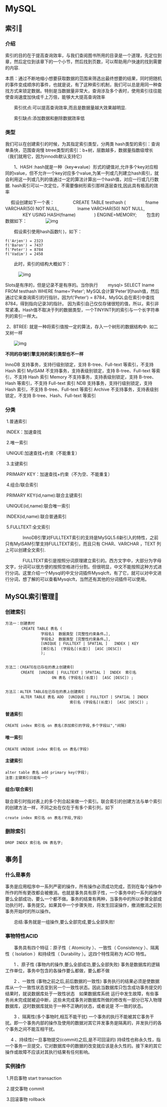 # MySQL

## 索引:jack_o_lantern:

### 介绍

索引的目的在于提高查询效率，与我们查阅图书所用的目录是一个道理，先定位到章，然后定位到该章下的一个小节，然后找到页数，可以帮助用户快速的找到需要的内容.

本质：通过不断地缩小想要获取数据的范围来筛选出最终想要的结果，同时把随机的事件变成顺序的事件，也就是说，有了这种索引机制，我们可以总是用同一种查找方式来锁定数据。特别是当数据量非常大，查询涉及多个表时，使用索引往往能使查询速度加快成千上万倍，能够大大提高查询效率

　　索引优点:可以提高查询效率,而且是数据量越大效果越明显.

　　索引缺点:添加数据和删除数据效率低

### 类型

我们可以在创建索引的时候，为其指定索引类型，分两类
​	hash类型的索引：查询单条快，范围查询慢
​	btree类型的索引：b+树，层数越多，数据量指数级增长（我们就用它，因为innodb默认支持它）

　　1、HASH :hash就是一种（key=>value）形式的键值对,允许多个key对应相同的value，但不允许一个key对应多个value,为某一列或几列建立hash索引，就会利用这一列或几列的值通过一定的算法计算出一个hash值，对应一行或几行数据.   hash索引可以一次定位，不需要像树形索引那样逐层查找,因此具有极高的效率

　	假设创建如下一个表：
　　　　CREATE TABLE testhash (
  　　　　 fname VARCHAR(50) NOT NULL,
   　　　　lname VARCHAR(50) NOT NULL,
   　　　　KEY USING HASH(fname)
　　　　) ENGINE=MEMORY;
　　包含的数据如下：
　　　　![img](http://images.cnblogs.com/cnblogs_com/hustcat/mysql/mysql02-02.JPG) 

　　假设索引使用hash函数f( )，如下：

```
f('Arjen') = 2323
f('Baron') = 7437
f('Peter') = 8784
f('Vadim') = 2458
```

　　此时，索引的结构大概如下：

　　　![img](http://images.cnblogs.com/cnblogs_com/hustcat/mysql/mysql02-03.JPG)  

Slots是有序的，但是记录不是有序的。当你执行
　　mysql> SELECT lname FROM testhash WHERE fname='Peter';
MySQL会计算’Peter’的hash值，然后通过它来查询索引的行指针。因为f('Peter') = 8784，MySQL会在索引中查找8784，得到指向记录3的指针。
因为索引自己仅仅存储很短的值，所以，索引非常紧凑。Hash值不取决于列的数据类型，一个TINYINT列的索引与一个长字符串列的索引一样大。

​	2、BTREE: 就是一种将索引值按一定的算法，存入一个树形的数据结构中. 如二叉树一样

　　![img](http://images2017.cnblogs.com/blog/1284211/201711/1284211-20171123143758086-565090818.png)

**不同的存储引擎支持的索引类型也不一样**

InnoDB 支持事务，支持行级别锁定，支持 B-tree、Full-text 等索引，不支持 Hash 索引
MyISAM 不支持事务，支持表级别锁定，支持 B-tree、Full-text 等索引，不支持 Hash 索引
Memory 不支持事务，支持表级别锁定，支持 B-tree、Hash 等索引，不支持 Full-text 索引
NDB 支持事务，支持行级别锁定，支持 Hash 索引，不支持 B-tree、Full-text 等索引
Archive 不支持事务，支持表级别锁定，不支持 B-tree、Hash、Full-text 等索引

### 分类

​	1.普通索引

​		INDEX：加速查找

​	2.唯一索引

​		UNIQUE:加速查找+约束（不能重复）

​	3.主键索引

​		PRIMARY KEY：加速查找+约束（不为空、不能重复）

​	4.组合/联合索引

​		PRIMARY KEY(id,name):联合主键索引    

​		UNIQUE(id,name):联合唯一索引    

​		INDEX(id,name):联合普通索引

​	5.FULLTEXT:全文索引

　　　　InnoDB引擎对FULLTEXT索引的支持是MySQL5.6新引入的特性，之前只有MyISAM引擎支持FULLTEXT索引，而且只有 CHAR、VARCHAR ，TEXT 列上可以创建全文索引.

　　　　FULLTEXT索引是按照分词原理建立索引的。西方文字中，大部分为字母文字，分词可以很方便的按照空格进行分割。但很明显，中文不能按照这种方式进行分词。这里介绍一个Mysql的中文分词插件Mysqlcft，有了它，就可以对中文进行分词，想了解的可以查看Mysqlcft，当然还有其他的分词插件可以使用。

## MySQL索引管理:jack_o_lantern:

### 创建索引

```
方法一：创建表时
    　　CREATE TABLE 表名 (
                字段名1  数据类型 [完整性约束条件…],
                字段名2  数据类型 [完整性约束条件…],
                [UNIQUE | FULLTEXT | SPATIAL ]   INDEX | KEY
                [索引名]  (字段名[(长度)]  [ASC |DESC]) 
                );


方法二：CREATE在已存在的表上创建索引
	   CREATE  [UNIQUE | FULLTEXT | SPATIAL ]  INDEX  索引名 
                     ON 表名 (字段名[(长度)]  [ASC |DESC]) ;


方法三：ALTER TABLE在已存在的表上创建索引
	   ALTER TABLE 表名 ADD  [UNIQUE | FULLTEXT | SPATIAL ] INDEX
                             索引名 (字段名[(长度)]  [ASC |DESC]) ;
```

#### 普通索引

```
CREATE index 索引名 on 表名(添加索引的字段,多个字段以","间隔)
```

#### 唯一索引

```
CREATE UNIQUE index 索引名 on 表名(字段)
```

#### 主键索引

```
alter table 表名 add primary key(字段);
注意:主键索引只能有一个
```

#### 组合/联合索引

联合索引时指对表上的多个列合起来做一个索引。联合索引的创建方法与单个索引的创建方法一样，不同之处在仅在于有多个索引列，如下

```
create index 索引名 on 表名(字段,字段)
```

### 删除索引

```
DROP INDEX 索引名 ON 表名字;
```

## 事务:jack_o_lantern:

### 什么是事务 

​	事务是应用程序中一系列严密的操作，所有操作必须成功完成，否则在每个操作中所作的所有更改都会被撤消。也就是事务具有原子性，一个事务中的一系列的操作要么全部成功，要么一个都不做。 
​	事务的结束有两种，当事务中的所以步骤全部成功执行时，事务提交。如果其中一个步骤失败，将发生回滚操作，撤消撤消之前到事务开始时的所以操作。

　　总结:事务就是一组操作,要么全部完成,要么全部失败!

### 事物特性ACID

　　事务具有四个特征：原子性（ Atomicity ）、一致性（ Consistency ）、隔离性（ Isolation ）和持续性（ Durability ）。这四个特性简称为 ACID 特性。 

　　1 、原子性  (事物内的操作,要么全部成功,要么全部失败)
​	事务是数据库的逻辑工作单位，事务中包含的各操作要么都做，要么都不做

　　2 、一致性 (事物之前之后,前后数据的一致性)
​	事务执行的结果必须是使数据库从一个一致性状态变到另一个一致性状态。因此当数据库只包含成功事务提交的结果时，就说数据库处于一致性状态　如果数据库系统 运行中发生故障，有些事务尚未完成就被迫中断，这些未完成事务对数据库所做的修改有一部分已写入物理数据库，这时数据库就处于一种不正确的状态，或者说是 不一致的状态。 

　　3 、隔离性(多个事物时,相互不能干扰) 
​	一个事务的执行不能被其它事务干扰。即一个事务内部的操作及使用的数据对其它并发事务是隔离的，并发执行的各个事务之间不能互相干扰。

　   4 、持续性(一旦事物提交(commit)之后,是不可回滚的) 
​	持续性也称永久性，指一个事务一旦提交，它对数据库中的数据的改变就应该是永久性的。接下来的其它操作或故障不应该对其执行结果有任何影响。 

### 实例操作

​	1.开启事物  start transaction

​	2.提交事物   commit

​	3.回滚事物   rollback



